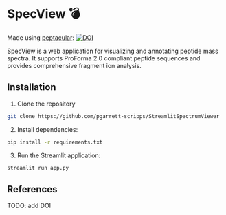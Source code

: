 # SpecView 💣

Made using [peptacular](https://github.com/pgarrett-scripps/peptacular):
[![DOI](https://zenodo.org/badge/591504879.svg)](https://doi.org/10.5281/zenodo.15054278)


SpecView is a web application for visualizing and annotating peptide mass spectra. It supports ProForma 2.0 compliant
peptide sequences and provides comprehensive fragment ion analysis.
## Installation

1. Clone the repository

```bash
git clone https://github.com/pgarrett-scripps/StreamlitSpectrumViewer
```

2. Install dependencies:
```bash
pip install -r requirements.txt
```

3. Run the Streamlit application:
```bash
streamlit run app.py
```

## References

TODO: add DOI
